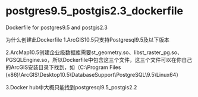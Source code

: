# postgres9.5_postgis2.3_dockerfile
Dockerfile for postgres9.5 and postgis2.3

为什么创建此Dockerfile
1.ArcGIS10.5只支持Postgresql9.5及以下版本

2.ArcMap10.5创建企业级数据库需要st_geometry.so、libst_raster_pg.so、PGSQLEngine.so，所以Dockerfile中包含这三个文件，这三个文件可以在你自己的ArcGIS安装目录下找到，如（C:\Program Files (x86)\ArcGIS\Desktop10.5\DatabaseSupport\PostgreSQL\9.5\Linux64）

3.Docker hub中大概只能找到postgresql9.5_postgis2.2

